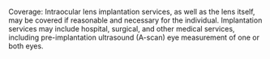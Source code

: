 Coverage:
Intraocular lens implantation services, as well as the lens itself, may be covered if reasonable and necessary for the individual. Implantation services may include hospital, surgical, and other medical services, including pre-implantation ultrasound (A-scan) eye measurement of one or both eyes.

